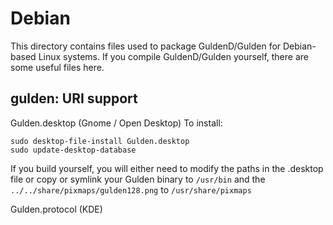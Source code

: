 
Debian
====================
This directory contains files used to package GuldenD/Gulden
for Debian-based Linux systems. If you compile GuldenD/Gulden yourself, there are some useful files here.

## gulden: URI support ##


Gulden.desktop  (Gnome / Open Desktop)
To install:

	sudo desktop-file-install Gulden.desktop
	sudo update-desktop-database

If you build yourself, you will either need to modify the paths in
the .desktop file or copy or symlink your Gulden binary to `/usr/bin`
and the `../../share/pixmaps/gulden128.png` to `/usr/share/pixmaps`

Gulden.protocol (KDE)

